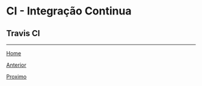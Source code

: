 # CI - Integração Continua

## Travis CI

---

[Home](../README.md)

[Anterior](./06-tests/README.md)

[Proximo](./07-deploy/README.md)
